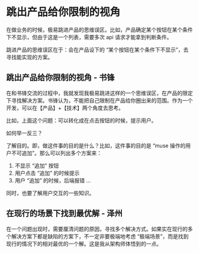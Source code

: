 # 跳出产品给你限制的视角

在做业务的时候，极易跳进产品的思维误区。比如，产品确定某个按钮在某个条件下不显示，但由于这是一个列表，需要多次 api 请求才能拿到判断条件。

跳进产品的思维误区在于：会在产品设下的 “某个按钮在某个条件下不显示”，去寻找能实现的方案。

## 跳出产品给你限制的视角 - 书锋

在和书锋交流的过程中，我就发现我极易跳进这样的一个思维误区，在产品的限定下寻找解决方案。书锋认为，不能把自己限制在产品给你圈出来的范围。作为一个开发，可以在【产品】+【技术】两个角度去思考。

比如，上面这个问题：可以转化成在点击按钮的时候，提示用户。

如何举一反三？

了解目的。即，做这件事的目的是什么？比如，这件事的目的是 “muse 操作的用户不可追加”。那么可以列出多个方案来：

1. 不显示 “追加” 按钮
2. 用户点击 “追加” 的时候提示
3. 用户 “追加” 的时候，后端报错
...

同时，也要了解用户交互的一些知识。

## 在现行的场景下找到最优解 - 泽州

在一个问题出现时，需要厘清问题的原因，寻找多个解决方式。如果实在现行的多个解决方案下都是缺陷的方案下，不一定非要极端地考虑 “极端场景”，而是找到现行的情况下的相对最优的一个解。这是我从架构师体悟到的一点。
